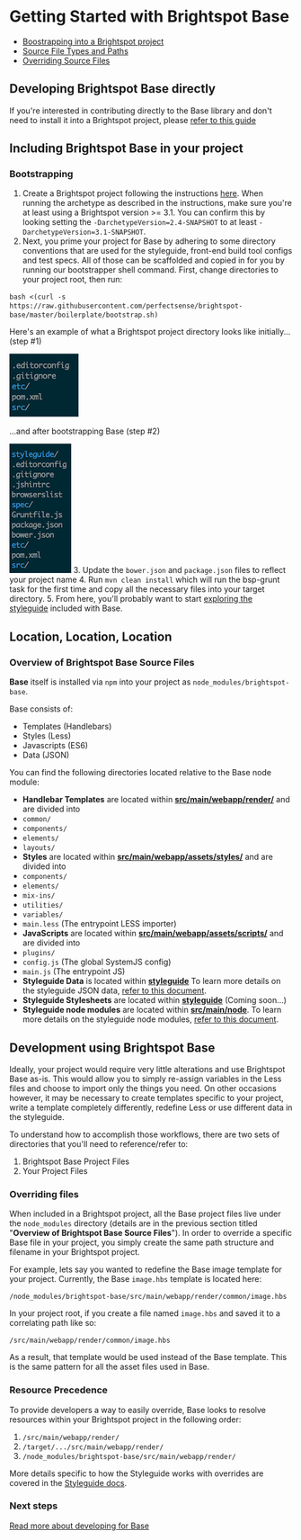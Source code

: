 # Getting Started with Brightspot Base

<!---
* File locations
  * Brightspot Base Project Files
  * Your Project Files
* Starting Your Project
  * Site Structure
  * Variables
  * Setting Typography
  * Grid & Media Queries
--->

* [Boostrapping into a Brightspot project](#bootstrapping)
* [Source File Types and Paths](#overview-of-brightspot-base-source-files)
* [Overriding Source Files](#overriding-files)

## Developing Brightspot Base directly

If you're interested in contributing directly to the Base library and don't need to install it into a Brightspot project, please [refer to this guide](/docs/developing-base.md#contributing)

## Including Brightspot Base in your project

### Bootstrapping

1.	Create a Brightspot project following the instructions [here](http://www.brightspot.com/docs/2.4/get-started/installation#development-installation). When running the archetype as described in the instructions, make sure you're at least using a Brightspot version >= 3.1. You can confirm this by looking setting the  `-DarchetypeVersion=2.4-SNAPSHOT` to at least `-DarchetypeVersion=3.1-SNAPSHOT`.
2.	Next, you prime your project for Base by adhering to some directory conventions that are used for the styleguide, front-end build tool configs and test specs. All of those can be scaffolded and copied in for you by running our bootstrapper shell command. First, change directories to your project root, then run:
```shell
bash <(curl -s https://raw.githubusercontent.com/perfectsense/brightspot-base/master/boilerplate/bootstrap.sh)
```
Here's an example of what a Brightspot project directory looks like initially... (step #1)

  ![Pre-Base](/docs/images/bsp-dir-pre-base.png)

 ...and after bootstrapping Base (step #2)

 ![Pre-Base](/docs/images/bsp-dir-post-base.png)
3.	Update the `bower.json` and `package.json` files to reflect your project name
4.	Run `mvn clean install` which will run the bsp-grunt task for the first time and copy all the necessary files into your target directory.
5. From here, you'll probably want to start [exploring the styleguide](/docs/styleguide.md) included with Base.

## Location, Location, Location

### Overview of Brightspot Base Source Files

**Base** itself is installed via `npm` into your project as `node_modules/brightspot-base`.

Base consists of:
- Templates (Handlebars)
- Styles (Less)
- Javascripts (ES6)
- Data (JSON)

You can find the following directories located relative to the Base node module:

* **Handlebar Templates** are located within **[src/main/webapp/render/](https://github.com/perfectsense/brightspot-base/tree/master/src/main/webapp/render/)** and are divided into
 * `common/`
 * `components/`
 * `elements/`
 * `layouts/`
* **Styles** are located within **[src/main/webapp/assets/styles/](https://github.com/perfectsense/brightspot-base/tree/master/src/main/webapp/assets/styles/)** and are divided into
 * `components/`
 * `elements/`
 * `mix-ins/`
 * `utilities/`
 * `variables/`
 * `main.less` (The entrypoint LESS importer)
* **JavaScripts** are located within **[src/main/webapp/assets/scripts/](https://github.com/perfectsense/brightspot-base/tree/master/src/main/webapp/assets/scripts/)** and are divided into
 * `plugins/`
 * `config.js` (The global SystemJS config)
 * `main.js` (The entrypoint JS)
* **Styleguide Data** is located within **[styleguide](https://github.com/perfectsense/brightspot-base/tree/master/styleguide)** To learn more details on the styleguide JSON data, [refer to this document](/docs/styleguide.md).
* **Styleguide Stylesheets** are located within **[styleguide](https://github.com/perfectsense/brightspot-base/tree/master/styleguide)** (Coming soon...)
* **Styleguide node modules** are located within **[src/main/node](https://github.com/perfectsense/brightspot-base/tree/master/src/main/node/)**. To learn more details on the styleguide node modules, [refer to this document](/docs/styleguide.md).

## Development using Brightspot Base

Ideally, your project would require very little alterations and use Brightspot Base as-is. This would allow you to simply re-assign variables in the Less files and choose to import only the things you need. On other occasions however, it may be necessary to create templates specific to your project, write a template completely differently, redefine Less or use different data in the styleguide.

To understand how to accomplish those workflows, there are two sets of directories that you'll need to reference/refer to:

1. Brightspot Base Project Files
2. Your Project Files

### Overriding files

When included in a Brightspot project, all the Base project files live under the `node_modules` directory (details are in the previous section titled "**Overview of Brightspot Base Source Files**"). In order to override a specific Base file in your project, you simply create the same path structure and filename in your Brightspot project.

For example, lets say you wanted to redefine the Base image template for your project. Currently, the Base `image.hbs` template is located here:
```shell
/node_modules/brightspot-base/src/main/webapp/render/common/image.hbs
```
In your project root, if you create a file named `image.hbs` and saved it to a correlating path like so:
```shell
/src/main/webapp/render/common/image.hbs
```
As a result, that template would be used instead of the Base template. This is the same pattern for all the asset files used in Base.

### Resource Precedence

To provide developers a way to easily override, Base looks to resolve resources within your Brightspot project in the following order:
1. `/src/main/webapp/render/`
2. `/target/.../src/main/webapp/render/`
3. `/node_modules/brightspot-base/src/main/webapp/render/`

More details specific to how the Styleguide works with overrides are covered in the [Styleguide docs](/docs/styleguide.md#resource-precedence).

### Next steps

[Read more about developing for Base](/docs/developing-base.md)
